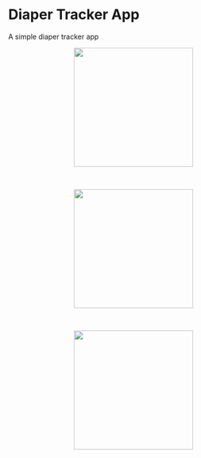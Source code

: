 # Diaper Tracker App
 A simple diaper tracker app
 
 
 <p align="center">
  <img src="https://user-images.githubusercontent.com/81978998/131566091-79553311-d628-41de-99fd-999132b56acd.png" width="240">
 </p>
 <br />
 <p align="center">
  <img src="https://user-images.githubusercontent.com/81978998/131566101-76961462-85e0-4118-b2b9-23443b6c2e91.png" width="240">
 </p>
  <br />
 <p align="center">
  <img src="https://user-images.githubusercontent.com/81978998/131566078-a027d5f6-c62e-4002-904e-890951ca680b.png" width="240">
 </p>


